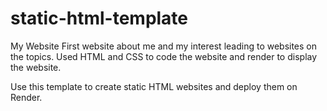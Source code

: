 # static-html-template
My Website
First website about me and my interest leading to websites on the topics. Used HTML and CSS to code the website and render to display the website.

Use this template to create static HTML websites and deploy them on Render.
